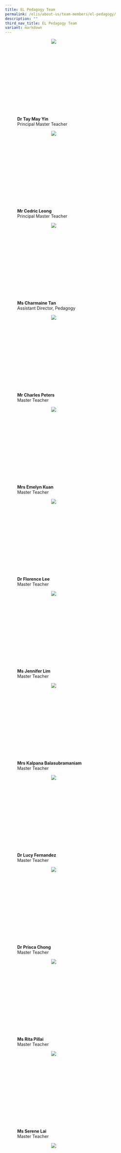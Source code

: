 ```yaml
---
title: EL Pedagogy Team
permalink: /elis/about-us/team-members/el-pedagogy/
description: ""
third_nav_title: EL Pedagogy Team
variant: markdown
---
```

<figure>
<p><a href="/elis/about-us/team-members/el-pedagogy/dr-tay-may-yin/">
	</a></p><div style="width: 50%;margin: 0 auto;" class="imgCrop"><a href="/elis/about-us/team-members/el-pedagogy/dr-tay-may-yin/">
		<img src="/images/Team%20Members/May%20Yin_Use%20for%20website.jpg" class="m-0">
	</a></div><a href="/elis/about-us/team-members/el-pedagogy/dr-tay-may-yin/">
</a><p></p>
	<figcaption><b>Dr Tay May Yin</b><br>Principal Master Teacher</figcaption>
</figure>

<figure>
<p><a href="/elis/about-us/team-members/el-pedagogy/mr-cedric-leong/">
	</a></p><div style="width: 50%;margin: 0 auto;" class="imgCrop"><a href="/elis/about-us/team-members/el-pedagogy/mr-cedric-leong/">
		<img src="/images/Team%20Members/Cedric_Use%20for%20website.jpg" class="m-0">
	</a></div><a href="/elis/about-us/team-members/el-pedagogy/mr-cedric-leong/">
</a><p></p>
	<figcaption><b>Mr Cedric Leong</b><br>Principal Master Teacher</figcaption>
</figure>


<figure>
<p><a href="/elis/about-us/team-members/el-pedagogy/ms-charmaine-tan/">
	</a></p><div style="width: 50%;margin: 0 auto;" class="imgCrop"><a href="/elis/about-us/team-members/el-pedagogy/ms-charmaine-tan/">
		<img src="/images/Team%20Members/charmaine_Use%20for%20website.jpg" class="m-0">
	</a></div><a href="/elis/about-us/team-members/el-pedagogy/ms-charmaine-tan/">
</a><p></p>
	<figcaption><b>Ms Charmaine Tan</b><br>Assistant Director, Pedagogy</figcaption>
</figure>


<figure>
<p><a href="/elis/about-us/team-members/el-pedagogy/mr-charles-peters/">
	</a></p><div style="width: 50%;margin: 0 auto;" class="imgCrop"><a href="/elis/about-us/team-members/el-pedagogy/mr-charles-peters/">
		<img src="/images/Team%20Members/Charles_use%20for%20website.jpg" class="m-0">
	</a></div><a href="/elis/about-us/team-members/el-pedagogy/mr-charles-peters/">
</a><p></p>
	<figcaption><b>Mr Charles Peters</b><br>Master Teacher</figcaption>
</figure>

<figure>
<p><a href="/elis/about-us/team-members/el-pedagogy/mrs-emelyn-kuan/">
	</a></p><div style="width: 50%;margin: 0 auto;" class="imgCrop"><a href="/elis/about-us/team-members/el-pedagogy/mrs-emelyn-kuan/">
		<img src="/images/Team%20Members/Emelyn_Use%20for%20website.jpg" class="m-0">
	</a></div><a href="/elis/about-us/team-members/el-pedagogy/mrs-emelyn-kuan/">
</a><p></p>
	<figcaption><b>Mrs Emelyn Kuan</b><br>Master Teacher</figcaption>
</figure>

<figure>
<p><a href="/elis/about-us/team-members/el-pedagogy/dr-florence-lee/">
	</a></p><div style="width: 50%;margin: 0 auto;" class="imgCrop"><a href="/elis/about-us/team-members/el-pedagogy/dr-florence-lee/">
		<img src="/images/Team%20Members/Florence_Use%20for%20website.jpg" class="m-0">
	</a></div><a href="/elis/about-us/team-members/el-pedagogy/dr-florence-lee/">
</a><p></p>
	<figcaption><b>Dr Florence Lee</b><br>Master Teacher</figcaption>
</figure>

<figure>
<p><a href="/elis/about-us/team-members/el-pedagogy/mrs-jennifer-lim/">
	</a></p><div style="width: 50%;margin: 0 auto;" class="imgCrop"><a href="/elis/about-us/team-members/el-pedagogy/mrs-jennifer-lim/">
		<img src="/images/Team%20Members/Jennifer_Use%20for%20website.jpg" class="m-0">
	</a></div><a href="/elis/about-us/team-members/el-pedagogy/mrs-jennifer-lim/">
</a><p></p>
	<figcaption><b>Ms Jennifer Lim</b><br>Master Teacher</figcaption>
</figure>


<figure>
<p><a href="/elis/about-us/team-members/el-pedagogy/mrs-kalpana-balasubramaniam/">
	</a></p><div style="width: 50%;margin: 0 auto;" class="imgCrop"><a href="/elis/about-us/team-members/el-pedagogy/mrs-kalpana-balasubramaniam/">
		<img src="/images/Team%20Members/Kalpana_Use%20for%20website.jpg" class="m-0">
	</a></div><a href="/elis/about-us/team-members/el-pedagogy/mrs-kalpana-balasubramaniam/">
</a><p></p>
	<figcaption><b>Mrs Kalpana Balasubramaniam</b><br>Master Teacher</figcaption>
</figure>

<figure>
<p><a href="/elis/about-us/team-members/el-pedagogy/lucyfernandez/">
	</a></p><div style="width: 50%;margin: 0 auto;" class="imgCrop"><a href="/elis/about-us/team-members/el-pedagogy/lucyfernandez/">
		<img src="/images/PHOTO_2023_12_22_11_03_07.jpg" class="m-0">
	</a></div><a href="/elis/about-us/team-members/el-pedagogy/lucyfernandez/">
</a><p></p>
	<figcaption><b>Dr Lucy Fernandez</b><br>Master Teacher</figcaption>
</figure>



<figure>
<p><a href="/elis/about-us/team-members/el-pedagogy/mrs-prisca-lee/">
	</a></p><div style="width: 50%;margin: 0 auto;" class="imgCrop"><a href="/elis/about-us/team-members/el-pedagogy/mrs-prisca-lee/">
		<img src="/images/Team%20Members/Prisca_Use%20for%20website.jpg" class="m-0">
	</a></div><a href="/elis/about-us/team-members/el-pedagogy/mrs-prisca-lee/">
</a><p></p>
	<figcaption><b>Dr Prisca Chong</b><br>Master Teacher</figcaption>
</figure>

<figure>
<p><a href="/elis/about-us/team-members/el-pedagogy/ms-rita-pillai/">
	</a></p><div style="width: 50%;margin: 0 auto;" class="imgCrop"><a href="/elis/about-us/team-members/el-pedagogy/ms-rita-pillai/">
		<img src="/images/Team%20Members/Rita_Use%20for%20website.jpg" class="m-0">
	</a></div><a href="/elis/about-us/team-members/el-pedagogy/ms-rita-pillai/">
</a><p></p>
	<figcaption><b>Ms Rita Pillai</b><br>Master Teacher</figcaption>
</figure>

<figure>
<p><a href="/elis/about-us/team-members/el-pedagogy/ms-serene-lai/">
	</a></p><div style="width: 50%;margin: 0 auto;" class="imgCrop"><a href="/elis/about-us/team-members/el-pedagogy/ms-serene-lai/">
		<img src="/images/Team%20Members/Serene_Use%20for%20website.jpg" class="m-0">
	</a></div><a href="/elis/about-us/team-members/el-pedagogy/ms-serene-lai/">
</a><p></p>
	<figcaption><b>Ms Serene Lai</b><br>Master Teacher</figcaption>
</figure>

<figure>
<p><a href="/elis/about-us/team-members/el-pedagogy/ms-shakila-vasu/">
	</a></p><div style="width: 50%;margin: 0 auto;" class="imgCrop"><a href="/elis/about-us/team-members/el-pedagogy/ms-shakila-vasu/">
		<img src="/images/Team%20Members/Shakila_Use%20for%20website.jpg" class="m-0">
	</a></div><a href="/elis/about-us/team-members/el-pedagogy/ms-shakila-vasu/">
</a><p></p>
	<figcaption><b>Ms Shakila Vasu</b><br>Master Teacher</figcaption>
</figure>

<figure>
<p><a href="/elis/about-us/team-members/el-pedagogy/ms-solastri-suyot/">
	</a></p><div style="width: 50%;margin: 0 auto;" class="imgCrop"><a href="/elis/about-us/team-members/el-pedagogy/ms-solastri-suyot/">
		<img src="/images/Team%20Members/Solastri_Use%20for%20website.jpg" class="m-0">
	</a></div><a href="/elis/about-us/team-members/el-pedagogy/ms-solastri-suyot/">
</a><p></p>
	<figcaption><b>Ms Solastri Suyot</b><br>Master Teacher</figcaption>
</figure>

<figure>
<p><a href="/elis/about-us/team-members/el-pedagogy/mr-benson-pang/">
	</a></p><div style="width: 50%;margin: 0 auto;" class="imgCrop"><a href="/elis/about-us/team-members/el-pedagogy/mr-benson-pang/">
		<img src="/images/Team%20Members/Benson_Use%20for%20website.jpg" class="m-0">
	</a></div><a href="/elis/about-us/team-members/el-pedagogy/mr-benson-pang/">
</a><p></p>
	<figcaption><b>Mr Benson Pang</b><br>Academy Officer, Pedagogy</figcaption>
</figure>

<figure>
<p><a href="/elis/about-us/team-members/el-pedagogy/mdm-eunice-lim/">
	</a></p><div style="width: 50%;margin: 0 auto;" class="imgCrop"><a href="/elis/about-us/team-members/el-pedagogy/mdm-eunice-lim/">
		<img src="/images/Team%20Members/Eunice_Use%20for%20website.jpg" class="m-0">
	</a></div><a href="/elis/about-us/team-members/el-pedagogy/mdm-eunice-lim/">
</a><p></p>
	<figcaption><b>Mdm Eunice Lim</b><br>Academy Officer, Pedagogy</figcaption>
</figure>


<figure>
<p><a href="/elis/about-us/team-members/el-pedagogy/intansalwah/">
	</a></p><div style="width: 50%;margin: 0 auto;" class="imgCrop"><a href="/elis/about-us/team-members/el-pedagogy/intansalwah/">
		<img src="/images/Team%20Members/Intan_Use%20for%20website.jpg" class="m-0">
	</a></div><a href="/elis/about-us/team-members/el-pedagogy/intansalwah/">
</a><p></p>
	<figcaption><b>Mdm Intan Salwah Badiuzzaman</b><br>Senior Academy Officer, Pedagogy</figcaption>
</figure>

<figure>
<p><a href="/elis/about-us/team-members/el-pedagogy/ms-lee-hui-elizabeth/">
	</a></p><div style="width: 50%;margin: 0 auto;" class="imgCrop"><a href="/elis/about-us/team-members/el-pedagogy/ms-lee-hui-elizabeth/">
		<img src="/images/Team%20Members/Elizabeth_Use%20for%20website.jpg" class="m-0">
	</a></div><a href="/elis/about-us/team-members/el-pedagogy/ms-lee-hui-elizabeth/">
</a><p></p>
	<figcaption><b>Ms Lee Hui, Elizabeth</b><br>Academy Officer, Pedagogy</figcaption>
</figure>

<figure>
<p><a href="/elis/team-members/el-pedagogy-team/ms-madeleine-tan/">
	</a></p><div style="width: 50%;margin: 0 auto;" class="imgCrop"><a href="/elis/team-members/el-pedagogy-team/ms-madeleine-tan/">
		<img src="/images/Team%20Members/madeleine_use%20for%20website.jpg" class="m-0">
	</a></div><a href="/elis/team-members/el-pedagogy-team/ms-madeleine-tan/">
</a><p></p>
	<figcaption><b>Ms Madeleine Tan</b><br>Academy Officer, Pedagogy</figcaption>
</figure>


<figure>
<p><a href="/elis/about-us/team-members/el-pedagogy/mdm-selene-tan/">
	</a></p><div style="width: 50%;margin: 0 auto;" class="imgCrop"><a href="/elis/about-us/team-members/el-pedagogy/mdm-selene-tan/">
		<img src="/images/Team%20Members/Selene_Use%20for%20website.jpg" class="m-0">
	</a></div><a href="/elis/about-us/team-members/el-pedagogy/mdm-selene-tan/">
</a><p></p>
	<figcaption><b>Mdm Selene Tan</b><br>Senior Academy Officer, Pedagogy</figcaption>
</figure>

<style>
.content {
	display: grid !important;
	grid-template-columns: repeat(2, 1fr) !important;
	}
	
@media screen and (max-width: 576px) {
		.content {
			display: grid !important;
			grid-template-columns: repeat(1, 1fr) !important;
			}
		.display-hidden {
			display: none !important;
			visibility: hidden !important;
		}
	}
	
	.content figure {
		margin: 2em;
	}
		
	.m-0 {
		margin: 0 !important;
	}
.imgCrop {
    width: 200px !important;
    aspect-ratio: 5/6;
		overflow: hidden;
}
</style>